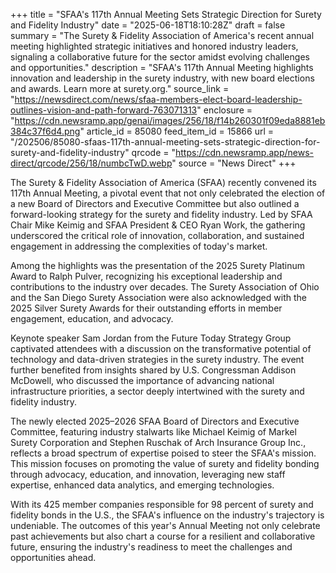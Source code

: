 +++
title = "SFAA's 117th Annual Meeting Sets Strategic Direction for Surety and Fidelity Industry"
date = "2025-06-18T18:10:28Z"
draft = false
summary = "The Surety & Fidelity Association of America's recent annual meeting highlighted strategic initiatives and honored industry leaders, signaling a collaborative future for the sector amidst evolving challenges and opportunities."
description = "SFAA's 117th Annual Meeting highlights innovation and leadership in the surety industry, with new board elections and awards. Learn more at surety.org."
source_link = "https://newsdirect.com/news/sfaa-members-elect-board-leadership-outlines-vision-and-path-forward-763071313"
enclosure = "https://cdn.newsramp.app/genai/images/256/18/f14b260301f09eda8881eb384c37f6d4.png"
article_id = 85080
feed_item_id = 15866
url = "/202506/85080-sfaas-117th-annual-meeting-sets-strategic-direction-for-surety-and-fidelity-industry"
qrcode = "https://cdn.newsramp.app/news-direct/qrcode/256/18/numbcTwD.webp"
source = "News Direct"
+++

<p>The Surety & Fidelity Association of America (SFAA) recently convened its 117th Annual Meeting, a pivotal event that not only celebrated the election of a new Board of Directors and Executive Committee but also outlined a forward-looking strategy for the surety and fidelity industry. Led by SFAA Chair Mike Keimig and SFAA President & CEO Ryan Work, the gathering underscored the critical role of innovation, collaboration, and sustained engagement in addressing the complexities of today's market.</p><p>Among the highlights was the presentation of the 2025 Surety Platinum Award to Ralph Pulver, recognizing his exceptional leadership and contributions to the industry over decades. The Surety Association of Ohio and the San Diego Surety Association were also acknowledged with the 2025 Silver Surety Awards for their outstanding efforts in member engagement, education, and advocacy.</p><p>Keynote speaker Sam Jordan from the Future Today Strategy Group captivated attendees with a discussion on the transformative potential of technology and data-driven strategies in the surety industry. The event further benefited from insights shared by U.S. Congressman Addison McDowell, who discussed the importance of advancing national infrastructure priorities, a sector deeply intertwined with the surety and fidelity industry.</p><p>The newly elected 2025–2026 SFAA Board of Directors and Executive Committee, featuring industry stalwarts like Michael Keimig of Markel Surety Corporation and Stephen Ruschak of Arch Insurance Group Inc., reflects a broad spectrum of expertise poised to steer the SFAA's mission. This mission focuses on promoting the value of surety and fidelity bonding through advocacy, education, and innovation, leveraging new staff expertise, enhanced data analytics, and emerging technologies.</p><p>With its 425 member companies responsible for 98 percent of surety and fidelity bonds in the U.S., the SFAA's influence on the industry's trajectory is undeniable. The outcomes of this year's Annual Meeting not only celebrate past achievements but also chart a course for a resilient and collaborative future, ensuring the industry's readiness to meet the challenges and opportunities ahead.</p>